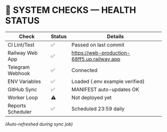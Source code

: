# 🧩 SYSTEM CHECKS — HEALTH STATUS

| Check | Status | Details |
|-------|--------|----------|
| CI Lint/Test | ✅ | Passed on last commit |
| Railway Web App | ✅ | https://web-production-68ff5.up.railway.app |
| Telegram Webhook | ✅ | Connected |
| ENV Variables | ✅ | Loaded (.env example verified) |
| GitHub Sync | ✅ | MANIFEST auto-updates OK |
| Worker Loop | ⚠️ | Not deployed yet |
| Reports Scheduler | ✅ | Scheduled 23:59 daily |

*(Auto-refreshed during sync job)*
